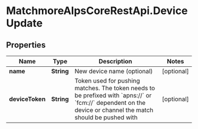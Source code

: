 # MatchmoreAlpsCoreRestApi.DeviceUpdate

## Properties
Name | Type | Description | Notes
------------ | ------------- | ------------- | -------------
**name** | **String** | New device name (optional) | [optional] 
**deviceToken** | **String** | Token used for pushing matches. The token needs to be prefixed with &#x60;apns://&#x60; or &#x60;fcm://&#x60; dependent on the device or channel the match should be pushed with | [optional] 


